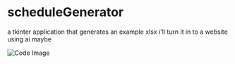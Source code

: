 # scheduleGenerator
a tkinter application that generates an example xlsx
i'll turn it in to a website using ai maybe

![Code Image](URL "/Screenshot 2024-08-13 155706")
